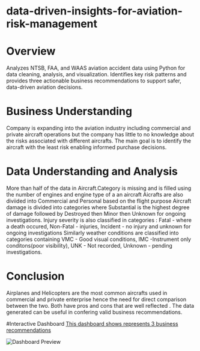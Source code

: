# data-driven-insights-for-aviation-risk-management

# Overview
Analyzes NTSB, FAA, and WAAS aviation accident data using Python for data cleaning, analysis, and visualization. Identifies key risk patterns and provides three actionable business recommendations to support safer, data-driven aviation decisions.

# Business Understanding
Company is expanding into the aviation industry including commercial and private aircraft operations but the company has little to no knowledge about the risks associated with different aircrafts. The main goal is to identify the aircraft with the least risk enabling informed purchase decisions.

# Data Understanding and Analysis
More than half of the data in Aircraft.Category is missing and is filled using the number of engines and engine type of a an aircraft
Aicrafts are also diviided into Commercial and Personal based on the flight purpose
Aircraft damage is divided into categories where Substantial is the highest degree of damage followed by Destroyed then Minor then Unknown for ongoing investigations.
Injury severity is also classified in categories : Fatal - where a death occured, Non-Fatal -  injuries, Incident - no injury and unknown for ongoing investigations
Similarly weather conditions are classified into categories containing VMC - Good visual conditions, IMC -Instrument only conditons(poor visibility), UNK - Not recorded, Unknown - pending investigations.

# Conclusion
Airplanes and Helicopters are the most common aircrafts used in commercial and private enterprise hence the need for direct comparison between the two. Both have pros and cons that are well reflected . The data generated can be useful in confering valid business recommendations.

#Interactive Dashboard
[This dashboard shows represents 3 business recommendations](https://public.tableau.com/views/phase1projecttableau_17619219005770/Dashboard1?:language=en-US&publish=yes&:sid=&:redirect=auth&:display_count=n&:origin=viz_share_link)


![Dashboard Preview](dashboard_preview.png)

